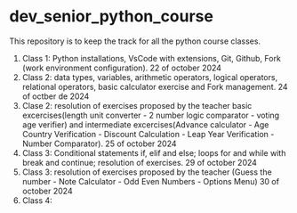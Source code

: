 # dev_senior_python_course
This repository is to keep the track for all the python course classes.
1. Class 1: Python installations, VsCode with extensions, Git, Github, Fork (work environment configuration). 22 of october 2024
2. Class 2: data types, variables, arithmetic operators, logical operators, relational operators, basic calculator exercise and Fork management. 24 of octber de 2024
3. Clase 2: resolution of exercises proposed by the teacher basic excercises(length unit converter - 2 number logic comparator - 
voting age verifier) and intermediate excercises(Advance calculator - Age Country Verification - Discount Calculation - Leap Year Verification - Number Comparator). 25 of october 2024
4. Class 3: Conditional statements if, elif and else; loops for and while with break and continue; resolution of exercises. 29 of october 2024
5. Class 3: resolution of exercises proposed by the teacher (Guess the number - Note Calculator - Odd Even Numbers - Options Menu) 30 of october 2024
6. Class 4: